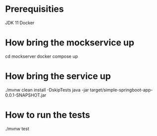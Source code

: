 # Prerequisities
JDK 11
Docker

# How bring the mockservice up
cd mockserver
docker compose up

# How bring the service up
./mvnw clean install -DskipTests
java -jar target/simple-springboot-app-0.0.1-SNAPSHOT.jar


# How to run the tests
./mvnw test  